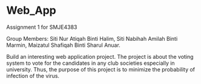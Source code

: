 # Web_App
Assignment 1 for SMJE4383

Group Members:
Siti Nur Atiqah Binti Halim,
Siti Nabihah Amilah Binti Marmin,
Maizatul Shafiqah Binti Sharul Anuar.

Build an interesting web application project. The project is about the voting system to vote for the candidates in any club societies especially in university. Thus, the purpose of this project is to minimize the probability of infection of the virus. 
